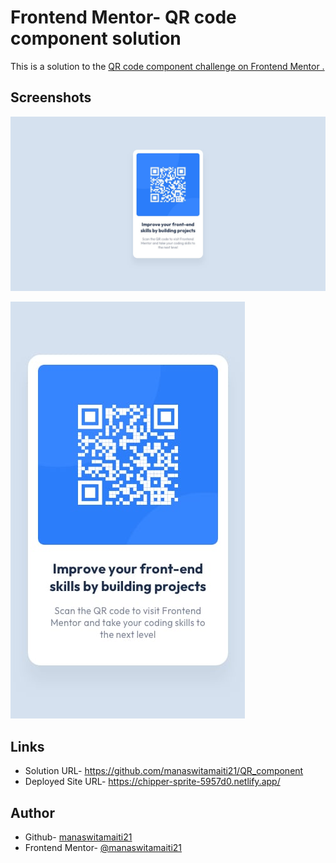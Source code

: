 
# Frontend Mentor- QR code component solution
This is a solution to the [QR code component challenge on Frontend Mentor .](https://www.frontendmentor.io/challenges/qr-code-component-iux_sIO_H)



## Screenshots

![App Screenshot](https://github.com/manaswitamaiti21/QR_component/blob/main/design/desktop-design.jpg?raw=true)

![App Screenshot](https://github.com/manaswitamaiti21/QR_component/blob/main/design/mobile-design.jpg?raw=true)

## Links

- Solution URL- https://github.com/manaswitamaiti21/QR_component
- Deployed Site URL- https://chipper-sprite-5957d0.netlify.app/


## Author

- Github- [manaswitamaiti21](https://github.com/manaswitamaiti21)
- Frontend Mentor- [@manaswitamaiti21](https://www.frontendmentor.io/profile/manaswitamaiti21)

